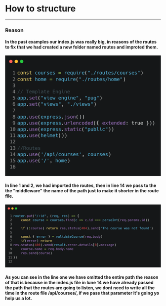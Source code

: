 # How to structure
-----

### Reason

#### In the past examples our index.js was really big, in reasons of the routes to fix that we had created a new folder named routes and improted them.

![](prints/index-a41ab263cf.png)

#### In line 1 and 2, we had imported the routes, then in line 14 we pass to the the "middleware" the name of the path just to make it shorter in the route file.

![](prints/courses-6f3fde1461.png)

#### As you can see in the line one we have omitted the entire path the reason of that is because in the index.js file in lune 14 we have already passed the path that the routes are going to listen, we dont need to write all the time in the route file /api/courses/, if we pass that parameter it's going yo help us a lot.